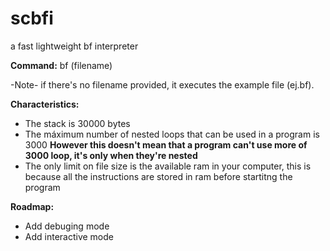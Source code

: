 # scbfi
a fast lightweight bf interpreter

**Command:** bf (filename)

-Note- if there's no filename provided, it executes the example file (ej.bf).

**Characteristics:**

* The stack is 30000 bytes
* The máximum number of nested loops that can be used in a program is 3000 **However this doesn't mean that a program can't use more of 3000 loop, it's only when they're nested**
* The only limit on file size is the available ram in your computer, this is because all the instructions are stored in ram before startitng the program

**Roadmap:**

* Add debuging mode
* Add interactive mode
